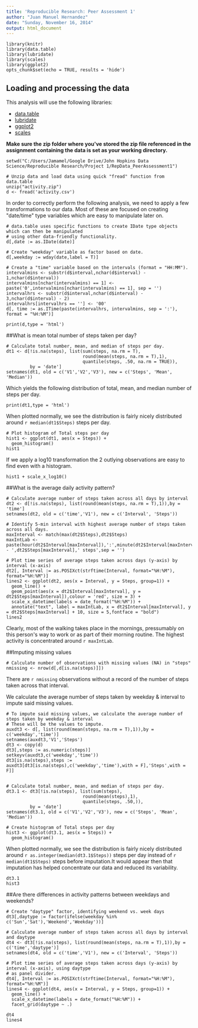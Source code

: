 ```yaml
---
title: 'Reproducible Research: Peer Assessment 1'
author: "Juan Manuel Hernandez"
date: "Sunday, November 16, 2014"
output: html_document
---
```


```{r setoptions, echo=FALSE, results='hide'}
library(knitr)
library(data.table)
library(lubridate)
library(scales)
library(ggplot2)
opts_chunk$set(echo = TRUE, results = 'hide')
```


## Loading and processing the data

This analysis will use the following libraries:

- [data.table](http://cran.r-project.org/web/packages/data.table/index.html)
- [lubridate](http://cran.r-project.org/web/packages/lubridate/index.html)
- [ggplot2](http://cran.r-project.org/web/packages/ggplot2/index.html)
- [scales](http://cran.r-project.org/web/packages/scales/index.html)

**Make sure the zip folder where you've stored the zip file referenced in the assignment containing the data is set as your working directory.**

```{r readdata}
setwd("C:/Users/Jamamel/Google Drive/John Hopkins Data Science/Reproducible Research/Project 1/RepData_PeerAssessment1")

# Unzip data and load data using quick "fread" function from data.table
unzip("activity.zip")
d <- fread('activity.csv')
```

In order to correctly perform the following analysis, we need to apply a few transformations to our data. Most of these are focused on creating "date/time" type variables which are easy to manipulate later on.

```{r transformdata}
# data.table uses specific functions to create IDate type objects which can then be manipulated
# using other data-friendly functionality.
d[,date := as.IDate(date)]

# Create "weekday" variable as factor based on date.
d[,weekday := wday(date,label = T)]

# Create a "time" variable based on the intervals (format = "HH:MM").
intervalmins <- substr(d$interval,nchar(d$interval) - 1,nchar(d$interval))
intervalmins[nchar(intervalmins) == 1] <- paste('0',intervalmins[nchar(intervalmins) == 1], sep = '')
intervalhrs <- substr(d$interval,nchar(d$interval) - 3,nchar(d$interval) - 2)
intervalhrs[intervalhrs == ''] <- '00'
d[, time := as.ITime(paste(intervalhrs, intervalmins, sep = ':'), format = "%H:%M")]
```

```{r, previewdata, results='markup', echo=FALSE}
print(d,type = 'html')
```

##What is mean total number of steps taken per day?

```{r, question1}
# Calculate total number, mean, and median of steps per day.
dt1 <- d[!is.na(steps), list(sum(steps, na.rm = T),
                             round(mean(steps, na.rm = T),1),
                             quantile(steps, .50, na.rm = TRUE)),
         by = 'date']
setnames(dt1, old = c('V1','V2','V3'), new = c('Steps', 'Mean', 'Median'))
```

Which yields the following distribution of total, mean, and median number of steps per day.

```{r previewq1,results='markup', echo=FALSE}
print(dt1,type = 'html')
```

When plotted normally, we see the distribution is fairly nicely distributed around 
`r median(dt1$Steps)` steps per day. 

```{r plotq1,results='markup'}
# Plot histogram of Total steps per day
hist1 <- ggplot(dt1, aes(x = Steps)) +
  geom_histogram()
hist1
```

If we apply a log10 transformation the 2 outlying observations are easy to find even with a histogram.
```{r plotq1log,results='markup'}
hist1 + scale_x_log10()
```


##What is the average daily activity pattern?

```{r q2, results='markup'}
# Calculate average number of steps taken across all days by interval
dt2 <- d[!is.na(steps), list(round(mean(steps, na.rm = T),1)),by = 'time']
setnames(dt2, old = c('time','V1'), new = c('Interval', 'Steps'))

# Identify 5-min interval with highest average number of steps taken across all days.
maxInterval <- match(max(dt2$Steps),dt2$Steps)
maxIntLab <-  paste(hour(dt2$Interval[maxInterval]),':',minute(dt2$Interval[maxInterval]),' - ',dt2$Steps[maxInterval],' steps',sep = '')

# Plot time series of average steps taken across days (y-axis) by interval (x-axis)
dt2[, Interval := as.POSIXct(strftime(Interval, format="%H:%M"), format="%H:%M")]
lines2 <- ggplot(dt2, aes(x = Interval, y = Steps, group=1)) +
  geom_line() +
  geom_point(aes(x = dt2$Interval[maxInterval], y = dt2$Steps[maxInterval]),colour = 'red', size = 3) +
  scale_x_datetime(labels = date_format("%H:%M")) +
  annotate("text", label = maxIntLab, x = dt2$Interval[maxInterval], y = dt2$Steps[maxInterval] + 10, size = 5,fontface = "bold")
lines2

```

Clearly, most of the walking takes place in the mornings, pressumably on this person's way to work or as part of their morning routine. The highest activity is concentrated around `r maxIntLab`.


##Imputing missing values

```{r missings}
# Calculate number of observations with missing values (NA) in "steps"
nmissing <- nrow(d[,d[is.na(steps)]])
```

There are `r nmissing` observations without a record of the number of steps taken across that interval.

We calculate the average number of steps taken by weekday & interval to impute said missing values.

```{r impute}
# To impute said missing values, we calculate the average number of steps taken by weekday & interval
# These will be the values to impute.
auxdt3 <- d[, list(round(mean(steps, na.rm = T),1)),by = c('weekday','time')]
setnames(auxdt3,'V1','Steps')
dt3 <- copy(d)
dt3[,steps := as.numeric(steps)]
setkeyv(auxdt3,c('weekday','time'))
dt3[is.na(steps),steps := auxdt3[dt3[is.na(steps),c('weekday','time'),with = F],'Steps',with = F]]


# Calculate total number, mean, and median of steps per day.
dt3.1 <- dt3[!is.na(steps), list(sum(steps),
                             round(mean(steps),1),
                             quantile(steps, .50,)),
         by = 'date']
setnames(dt3.1, old = c('V1','V2','V3'), new = c('Steps', 'Mean', 'Median'))

# Create histogram of Total steps per day
hist3 <- ggplot(dt3.1, aes(x = Steps)) +
  geom_histogram()
```

When plotted normally, we see the distribution is fairly nicely distributed around 
`r as.integer(median(dt3.1$Steps))` steps per day instead of `r median(dt1$Steps)` steps before imputation.It would appear then that imputation has helped concentrate our data and reduced its variability.

```{r plotq3,echo=FALSE,results='markup'}
dt3.1
hist3
```

##Are there differences in activity patterns between weekdays and weekends?

```{r q4}
# Create "daytype" factor, identifying weekend vs. week days
dt3[,daytype := factor(ifelse(weekday %in% c('Sun','Sat'),'Weekend','Weekday'))]

# Calculate average number of steps taken across all days by interval and daytype
dt4 <- dt3[!is.na(steps), list(round(mean(steps, na.rm = T),1)),by = c('time','daytype')]
setnames(dt4, old = c('time','V1'), new = c('Interval', 'Steps'))

# Plot time series of average steps taken across days (y-axis) by interval (x-axis), using daytype
# as panel divider.
dt4[, Interval := as.POSIXct(strftime(Interval, format="%H:%M"), format="%H:%M")]
lines4 <- ggplot(dt4, aes(x = Interval, y = Steps, group=1)) +
  geom_line() +
  scale_x_datetime(labels = date_format("%H:%M")) +
  facet_grid(daytype ~ .)
```
```{r previewq4,results='markup',echo=FALSE}
dt4
lines4
```